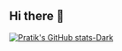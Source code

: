 ## Hi there 👋

<!--
**pat-glitch/pat-glitch** is a ✨ _special_ ✨ repository because its `README.md` (this file) appears on your GitHub profile.

Here are some ideas to get you started:

- 🔭 I’m currently working on ...
- 🌱 I’m currently learning ...
- 👯 I’m looking to collaborate on ...
- 🤔 I’m looking for help with ...
- 💬 Ask me about ...
- 📫 How to reach me: ...
- 😄 Pronouns: ...
- ⚡ Fun fact: ...
-->
[![Pratik's GitHub stats-Dark](https://github-readme-stats.vercel.app/api?username=pat-glitch&show_icons=true&theme=dark#gh-dark-mode-only)](https://github.com/anuraghazra/github-readme-stats#gh-dark-mode-only)
